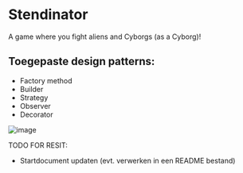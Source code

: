 # Stendinator
A game where you fight aliens and Cyborgs (as a Cyborg)!

## Toegepaste design patterns:

- Factory method
- Builder
- Strategy
- Observer
- Decorator

![image](https://user-images.githubusercontent.com/24593861/161443925-6e24caf7-443c-4c52-b391-cdf091dc30fb.png)

TODO FOR RESIT:

  - Startdocument updaten (evt. verwerken in een README bestand)
